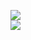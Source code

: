 [![](https://img.shields.io/badge/Made%20With-Github%20Spray-lightgrey.svg?style=for-the-badge&logo=github)](https://github.com/Annihil/github-spray#18832)  
[![](https://i.imgur.com/2DrTn0Z.gif)](https://github.com/Annihil/github-spray)